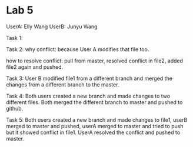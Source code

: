 # Lab 5

UserA: Elly Wang
UserB: Junyu Wang

Task 1:


Task 2:
why conflict: because User A modifies that file too.

how to resolve conflict: pull from master, resolved conflict in file2, added file2 again and pushed.

Task 3: 
User B modified file1 from a different branch and merged the changes from a different branch to the master. 

Task 4:
Both users created a new branch and made changes to two different files. Both merged the different branch to master and pushed to github. 

Task 5:
Both users created a new branch and made changes to file1, userB merged to master and pushed, userA merged to master and tried to push but it showed conflict in file1. UserA resolved the conflict and pushed to master.



